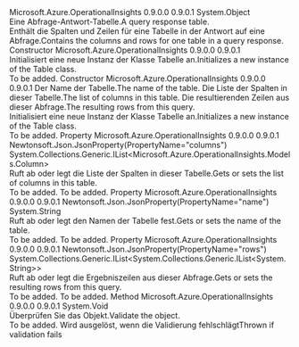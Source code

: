 <Type Name="Table" FullName="Microsoft.Azure.OperationalInsights.Models.Table">
  <TypeSignature Language="C#" Value="public class Table" />
  <TypeSignature Language="ILAsm" Value=".class public auto ansi beforefieldinit Table extends System.Object" />
  <TypeSignature Language="DocId" Value="T:Microsoft.Azure.OperationalInsights.Models.Table" />
  <TypeSignature Language="VB.NET" Value="Public Class Table" />
  <TypeSignature Language="F#" Value="type Table = class" />
  <AssemblyInfo>
    <AssemblyName>Microsoft.Azure.OperationalInsights</AssemblyName>
    <AssemblyVersion>0.9.0.0</AssemblyVersion>
    <AssemblyVersion>0.9.0.1</AssemblyVersion>
  </AssemblyInfo>
  <Base>
    <BaseTypeName>System.Object</BaseTypeName>
  </Base>
  <Interfaces />
  <Docs>
    <summary>
            <span data-ttu-id="fce97-101">Eine Abfrage-Antwort-Tabelle.</span><span class="sxs-lookup"><span data-stu-id="fce97-101">A query response table.</span></span>
            </summary>
    <remarks>
            <span data-ttu-id="fce97-102">Enthält die Spalten und Zeilen für eine Tabelle in der Antwort auf eine Abfrage.</span><span class="sxs-lookup"><span data-stu-id="fce97-102">Contains the columns and rows for one table in a query response.</span></span>
            </remarks>
  </Docs>
  <Members>
    <Member MemberName=".ctor">
      <MemberSignature Language="C#" Value="public Table ();" />
      <MemberSignature Language="ILAsm" Value=".method public hidebysig specialname rtspecialname instance void .ctor() cil managed" />
      <MemberSignature Language="DocId" Value="M:Microsoft.Azure.OperationalInsights.Models.Table.#ctor" />
      <MemberSignature Language="VB.NET" Value="Public Sub New ()" />
      <MemberType>Constructor</MemberType>
      <AssemblyInfo>
        <AssemblyName>Microsoft.Azure.OperationalInsights</AssemblyName>
        <AssemblyVersion>0.9.0.0</AssemblyVersion>
        <AssemblyVersion>0.9.0.1</AssemblyVersion>
      </AssemblyInfo>
      <Parameters />
      <Docs>
        <summary>
            <span data-ttu-id="fce97-103">Initialisiert eine neue Instanz der Klasse Tabelle an.</span><span class="sxs-lookup"><span data-stu-id="fce97-103">Initializes a new instance of the Table class.</span></span>
            </summary>
        <remarks>To be added.</remarks>
      </Docs>
    </Member>
    <Member MemberName=".ctor">
      <MemberSignature Language="C#" Value="public Table (string name, System.Collections.Generic.IList&lt;Microsoft.Azure.OperationalInsights.Models.Column&gt; columns, System.Collections.Generic.IList&lt;System.Collections.Generic.IList&lt;string&gt;&gt; rows);" />
      <MemberSignature Language="ILAsm" Value=".method public hidebysig specialname rtspecialname instance void .ctor(string name, class System.Collections.Generic.IList`1&lt;class Microsoft.Azure.OperationalInsights.Models.Column&gt; columns, class System.Collections.Generic.IList`1&lt;class System.Collections.Generic.IList`1&lt;string&gt;&gt; rows) cil managed" />
      <MemberSignature Language="DocId" Value="M:Microsoft.Azure.OperationalInsights.Models.Table.#ctor(System.String,System.Collections.Generic.IList{Microsoft.Azure.OperationalInsights.Models.Column},System.Collections.Generic.IList{System.Collections.Generic.IList{System.String}})" />
      <MemberSignature Language="VB.NET" Value="Public Sub New (name As String, columns As IList(Of Column), rows As IList(Of IList(Of String)))" />
      <MemberSignature Language="F#" Value="new Microsoft.Azure.OperationalInsights.Models.Table : string * System.Collections.Generic.IList&lt;Microsoft.Azure.OperationalInsights.Models.Column&gt; * System.Collections.Generic.IList&lt;System.Collections.Generic.IList&lt;string&gt;&gt; -&gt; Microsoft.Azure.OperationalInsights.Models.Table" Usage="new Microsoft.Azure.OperationalInsights.Models.Table (name, columns, rows)" />
      <MemberType>Constructor</MemberType>
      <AssemblyInfo>
        <AssemblyName>Microsoft.Azure.OperationalInsights</AssemblyName>
        <AssemblyVersion>0.9.0.0</AssemblyVersion>
        <AssemblyVersion>0.9.0.1</AssemblyVersion>
      </AssemblyInfo>
      <Parameters>
        <Parameter Name="name" Type="System.String" />
        <Parameter Name="columns" Type="System.Collections.Generic.IList&lt;Microsoft.Azure.OperationalInsights.Models.Column&gt;" />
        <Parameter Name="rows" Type="System.Collections.Generic.IList&lt;System.Collections.Generic.IList&lt;System.String&gt;&gt;" />
      </Parameters>
      <Docs>
        <param name="name"><span data-ttu-id="fce97-104">Der Name der Tabelle.</span><span class="sxs-lookup"><span data-stu-id="fce97-104">The name of the table.</span></span></param>
        <param name="columns"><span data-ttu-id="fce97-105">Die Liste der Spalten in dieser Tabelle.</span><span class="sxs-lookup"><span data-stu-id="fce97-105">The list of columns in this table.</span></span></param>
        <param name="rows"><span data-ttu-id="fce97-106">Die resultierenden Zeilen aus dieser Abfrage.</span><span class="sxs-lookup"><span data-stu-id="fce97-106">The resulting rows from this query.</span></span></param>
        <summary>
            <span data-ttu-id="fce97-107">Initialisiert eine neue Instanz der Klasse Tabelle an.</span><span class="sxs-lookup"><span data-stu-id="fce97-107">Initializes a new instance of the Table class.</span></span>
            </summary>
        <remarks>To be added.</remarks>
      </Docs>
    </Member>
    <Member MemberName="Columns">
      <MemberSignature Language="C#" Value="public System.Collections.Generic.IList&lt;Microsoft.Azure.OperationalInsights.Models.Column&gt; Columns { get; set; }" />
      <MemberSignature Language="ILAsm" Value=".property instance class System.Collections.Generic.IList`1&lt;class Microsoft.Azure.OperationalInsights.Models.Column&gt; Columns" />
      <MemberSignature Language="DocId" Value="P:Microsoft.Azure.OperationalInsights.Models.Table.Columns" />
      <MemberSignature Language="VB.NET" Value="Public Property Columns As IList(Of Column)" />
      <MemberSignature Language="F#" Value="member this.Columns : System.Collections.Generic.IList&lt;Microsoft.Azure.OperationalInsights.Models.Column&gt; with get, set" Usage="Microsoft.Azure.OperationalInsights.Models.Table.Columns" />
      <MemberType>Property</MemberType>
      <AssemblyInfo>
        <AssemblyName>Microsoft.Azure.OperationalInsights</AssemblyName>
        <AssemblyVersion>0.9.0.0</AssemblyVersion>
        <AssemblyVersion>0.9.0.1</AssemblyVersion>
      </AssemblyInfo>
      <Attributes>
        <Attribute>
          <AttributeName>Newtonsoft.Json.JsonProperty(PropertyName="columns")</AttributeName>
        </Attribute>
      </Attributes>
      <ReturnValue>
        <ReturnType>System.Collections.Generic.IList&lt;Microsoft.Azure.OperationalInsights.Models.Column&gt;</ReturnType>
      </ReturnValue>
      <Docs>
        <summary>
            <span data-ttu-id="fce97-108">Ruft ab oder legt die Liste der Spalten in dieser Tabelle.</span><span class="sxs-lookup"><span data-stu-id="fce97-108">Gets or sets the list of columns in this table.</span></span>
            </summary>
        <value>To be added.</value>
        <remarks>To be added.</remarks>
      </Docs>
    </Member>
    <Member MemberName="Name">
      <MemberSignature Language="C#" Value="public string Name { get; set; }" />
      <MemberSignature Language="ILAsm" Value=".property instance string Name" />
      <MemberSignature Language="DocId" Value="P:Microsoft.Azure.OperationalInsights.Models.Table.Name" />
      <MemberSignature Language="VB.NET" Value="Public Property Name As String" />
      <MemberSignature Language="F#" Value="member this.Name : string with get, set" Usage="Microsoft.Azure.OperationalInsights.Models.Table.Name" />
      <MemberType>Property</MemberType>
      <AssemblyInfo>
        <AssemblyName>Microsoft.Azure.OperationalInsights</AssemblyName>
        <AssemblyVersion>0.9.0.0</AssemblyVersion>
        <AssemblyVersion>0.9.0.1</AssemblyVersion>
      </AssemblyInfo>
      <Attributes>
        <Attribute>
          <AttributeName>Newtonsoft.Json.JsonProperty(PropertyName="name")</AttributeName>
        </Attribute>
      </Attributes>
      <ReturnValue>
        <ReturnType>System.String</ReturnType>
      </ReturnValue>
      <Docs>
        <summary>
            <span data-ttu-id="fce97-109">Ruft ab oder legt den Namen der Tabelle fest.</span><span class="sxs-lookup"><span data-stu-id="fce97-109">Gets or sets the name of the table.</span></span>
            </summary>
        <value>To be added.</value>
        <remarks>To be added.</remarks>
      </Docs>
    </Member>
    <Member MemberName="Rows">
      <MemberSignature Language="C#" Value="public System.Collections.Generic.IList&lt;System.Collections.Generic.IList&lt;string&gt;&gt; Rows { get; set; }" />
      <MemberSignature Language="ILAsm" Value=".property instance class System.Collections.Generic.IList`1&lt;class System.Collections.Generic.IList`1&lt;string&gt;&gt; Rows" />
      <MemberSignature Language="DocId" Value="P:Microsoft.Azure.OperationalInsights.Models.Table.Rows" />
      <MemberSignature Language="VB.NET" Value="Public Property Rows As IList(Of IList(Of String))" />
      <MemberSignature Language="F#" Value="member this.Rows : System.Collections.Generic.IList&lt;System.Collections.Generic.IList&lt;string&gt;&gt; with get, set" Usage="Microsoft.Azure.OperationalInsights.Models.Table.Rows" />
      <MemberType>Property</MemberType>
      <AssemblyInfo>
        <AssemblyName>Microsoft.Azure.OperationalInsights</AssemblyName>
        <AssemblyVersion>0.9.0.0</AssemblyVersion>
        <AssemblyVersion>0.9.0.1</AssemblyVersion>
      </AssemblyInfo>
      <Attributes>
        <Attribute>
          <AttributeName>Newtonsoft.Json.JsonProperty(PropertyName="rows")</AttributeName>
        </Attribute>
      </Attributes>
      <ReturnValue>
        <ReturnType>System.Collections.Generic.IList&lt;System.Collections.Generic.IList&lt;System.String&gt;&gt;</ReturnType>
      </ReturnValue>
      <Docs>
        <summary>
            <span data-ttu-id="fce97-110">Ruft ab oder legt die Ergebniszeilen aus dieser Abfrage.</span><span class="sxs-lookup"><span data-stu-id="fce97-110">Gets or sets the resulting rows from this query.</span></span>
            </summary>
        <value>To be added.</value>
        <remarks>To be added.</remarks>
      </Docs>
    </Member>
    <Member MemberName="Validate">
      <MemberSignature Language="C#" Value="public virtual void Validate ();" />
      <MemberSignature Language="ILAsm" Value=".method public hidebysig newslot virtual instance void Validate() cil managed" />
      <MemberSignature Language="DocId" Value="M:Microsoft.Azure.OperationalInsights.Models.Table.Validate" />
      <MemberSignature Language="VB.NET" Value="Public Overridable Sub Validate ()" />
      <MemberSignature Language="F#" Value="abstract member Validate : unit -&gt; unit&#xA;override this.Validate : unit -&gt; unit" Usage="table.Validate " />
      <MemberType>Method</MemberType>
      <AssemblyInfo>
        <AssemblyName>Microsoft.Azure.OperationalInsights</AssemblyName>
        <AssemblyVersion>0.9.0.0</AssemblyVersion>
        <AssemblyVersion>0.9.0.1</AssemblyVersion>
      </AssemblyInfo>
      <ReturnValue>
        <ReturnType>System.Void</ReturnType>
      </ReturnValue>
      <Parameters />
      <Docs>
        <summary>
            <span data-ttu-id="fce97-111">Überprüfen Sie das Objekt.</span><span class="sxs-lookup"><span data-stu-id="fce97-111">Validate the object.</span></span>
            </summary>
        <remarks>To be added.</remarks>
        <exception cref="T:Microsoft.Rest.ValidationException">
            <span data-ttu-id="fce97-112">Wird ausgelöst, wenn die Validierung fehlschlägt</span><span class="sxs-lookup"><span data-stu-id="fce97-112">Thrown if validation fails</span></span>
            </exception>
      </Docs>
    </Member>
  </Members>
</Type>